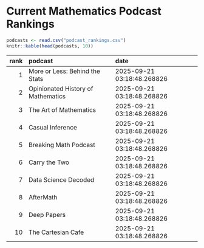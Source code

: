 # Current Mathematics Podcast Rankings


``` r
podcasts <- read.csv("podcast_rankings.csv")
knitr::kable(head(podcasts, 10))
```

| rank | podcast                            | date                       |
|-----:|:-----------------------------------|:---------------------------|
|    1 | More or Less: Behind the Stats     | 2025-09-21 03:18:48.268826 |
|    2 | Opinionated History of Mathematics | 2025-09-21 03:18:48.268826 |
|    3 | The Art of Mathematics             | 2025-09-21 03:18:48.268826 |
|    4 | Casual Inference                   | 2025-09-21 03:18:48.268826 |
|    5 | Breaking Math Podcast              | 2025-09-21 03:18:48.268826 |
|    6 | Carry the Two                      | 2025-09-21 03:18:48.268826 |
|    7 | Data Science Decoded               | 2025-09-21 03:18:48.268826 |
|    8 | AfterMath                          | 2025-09-21 03:18:48.268826 |
|    9 | Deep Papers                        | 2025-09-21 03:18:48.268826 |
|   10 | The Cartesian Cafe                 | 2025-09-21 03:18:48.268826 |
